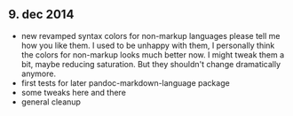 ## 9. dec 2014
- new revamped syntax colors for non-markup languages
  please tell me how you like them. I used to be unhappy with them,
  I personally think the colors for non-markup looks much better now.
  I might tweak them a bit, maybe reducing saturation. But they shouldn't change dramatically anymore.
- first tests for later pandoc-markdown-language package
- some tweaks here and there
- general cleanup
